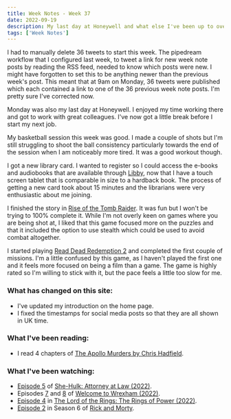 ```yaml
---
title: Week Notes - Week 37
date: 2022-09-19
description: My last day at Honeywell and what else I've been up to over the last seven days.
tags: ['Week Notes']
---
```


I had to manually delete 36 tweets to start this week. The pipedream workflow that I configured last week, to tweet a link for new week note posts by reading the RSS feed, needed to know which posts were new. I might have forgotten to set this to be anything newer than  the previous week's post. This meant that at 9am on Monday, 36 tweets were published which each contained a link to one of the 36 previous week note posts. I'm pretty sure I've corrected now.

Monday was also my last day at Honeywell. I enjoyed my time working there and got to work with great colleagues. I've now got a little break before I start my next job.

My basketball session this week was good. I made a couple of shots but I'm still struggling to shoot the ball consistency particularly towards the end of the session when I am noticeably more tired. It was a good workout though.

I got a new library card. I wanted to register so I could access the e-books and audiobooks that are available through [Libby](https://libbyapp.com), now that I have a touch screen tablet that is comparable in size to a hardback book. The process of getting a new card took about 15 minutes and the librarians were very enthusiastic about me joining. 

I finished the story in [Rise of the Tomb Raider](https://stadia.google.com/game/rise-of-the-tomb-raider-20-year-celebration). It was fun but I won't be trying to 100% complete it. While I'm not overly keen on games where you are being shot at, I liked that this game focused more on the puzzles and that it included the option to use stealth which could be used to avoid combat altogether. 

I started playing [Read Dead Redemption 2](https://stadia.google.com/game/rdr2) and completed the first couple of missions. I'm a little confused by this game, as I haven't played the first one and it feels more focused on being a film than a game. The game is highly rated so I'm willing to stick with it, but the pace feels a little too slow for me.

### What has changed on this site:

- I've updated my introduction on the home page.
- I fixed the timestamps for social media posts so that they are all shown in UK time.

### What I've been reading:

- I read 4 chapters of [The Apollo Murders by Chris Hadfield](/reading/9780735282353/).

### What I've been watching:

- [Episode 5](https://www.themoviedb.org/tv/92783-she-hulk-attorney-at-law/season/1/episode/5) of [She-Hulk: Attorney at Law (2022)](https://www.themoviedb.org/tv/92783-she-hulk-attorney-at-law/).
- Episodes [7](https://www.themoviedb.org/tv/126929-welcome-to-wrexham/season/1/episode/7) and [8](https://www.themoviedb.org/tv/126929-welcome-to-wrexham/season/1/episode/8) of [Welcome to Wrexham (2022)](https://www.themoviedb.org/tv/126929-welcome-to-wrexham/season/1).
- [Episode 4](https://www.themoviedb.org/tv/84773-the-lord-of-the-rings-the-rings-of-power/season/1/episode/4) in [The Lord of the Rings: The Rings of Power (2022)](https://www.themoviedb.org/tv/84773-the-lord-of-the-rings-the-rings-of-power/season/1).
- [Episode 2](https://www.themoviedb.org/tv/60625-rick-and-morty/season/6/episode/2) in Season 6 of [Rick and Morty](https://www.themoviedb.org/tv/60625-rick-and-morty).
